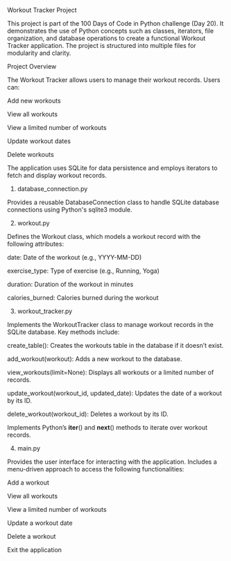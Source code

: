 Workout Tracker Project

This project is part of the 100 Days of Code in Python challenge (Day 20). It demonstrates the use of Python concepts such as classes, iterators, file organization, and database operations to create a functional Workout Tracker application. The project is structured into multiple files for modularity and clarity.

Project Overview

The Workout Tracker allows users to manage their workout records. Users can:

Add new workouts

View all workouts

View a limited number of workouts

Update workout dates

Delete workouts

The application uses SQLite for data persistence and employs iterators to fetch and display workout records.


1. database_connection.py

Provides a reusable DatabaseConnection class to handle SQLite database connections using Python's sqlite3 module.

2. workout.py

Defines the Workout class, which models a workout record with the following attributes:

date: Date of the workout (e.g., YYYY-MM-DD)

exercise_type: Type of exercise (e.g., Running, Yoga)

duration: Duration of the workout in minutes

calories_burned: Calories burned during the workout

3. workout_tracker.py

Implements the WorkoutTracker class to manage workout records in the SQLite database. Key methods include:

create_table(): Creates the workouts table in the database if it doesn’t exist.

add_workout(workout): Adds a new workout to the database.

view_workouts(limit=None): Displays all workouts or a limited number of records.

update_workout(workout_id, updated_date): Updates the date of a workout by its ID.

delete_workout(workout_id): Deletes a workout by its ID.

Implements Python’s __iter__() and __next__() methods to iterate over workout records.

4. main.py

Provides the user interface for interacting with the application. Includes a menu-driven approach to access the following functionalities:

Add a workout

View all workouts

View a limited number of workouts

Update a workout date

Delete a workout

Exit the application
